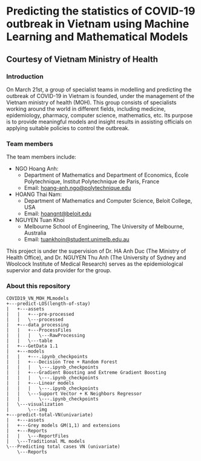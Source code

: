 # Predicting the statistics of COVID-19 outbreak in Vietnam using Machine Learning and Mathematical Models

## Courtesy of Vietnam Ministry of Health

### Introduction

On March 21st, a group of specialist teams in modelling and predicting the outbreak of COVID-19 in Vietnam is founded, under the management of the Vietnam ministry of health (MOH). This group consists of specialists working around the world in different fields, including medicine, epidemiology, pharmacy, computer science, mathematics, etc. Its purpose is to provide meaningful models and insight results in assisting officials on applying suitable policies to control the outbreak.

### Team members

The team members include:

- NGO Hoang Anh:
    - Department of Mathematics and Department of Economics, École Polytechnique, Institut Polytechnique de Paris, France
    - Email: hoang-anh.ngo@polytechnique.edu
- HOANG Thai Nam:
    - Department of Mathematics and Computer Science, Beloit College, USA
    - Email: hoangnt@beloit.edu
- NGUYEN Tuan Khoi
    - Melbourne School of Engineering, The University of Melbourne, Australia
    - Email: tuankhoin@student.unimelb.edu.au

This project is under the supervision of Dr. HA Anh Duc (The Ministry of Health Office), and Dr. NGUYEN Thu Anh (The University of Sydney and Woolcock Institute of Medical Research) serves as the epidemiological supervior and data provider for the group. 

### About this repository

```
COVID19_VN_MOH_MLmodels
+---predict-LOS(length-of-stay)
|   +---assets
|   |   +---pre-processed
|   |   \---processed
|   +---data_processing
|   |   +---ProcessFiles
|   |   |   \---RawProcessing
|   |   \---table
|   +---GetData 1.1
|   +---models
|   |   +---.ipynb_checkpoints
|   |   +---Decision Tree + Random Forest
|   |   |   \---.ipynb_checkpoints
|   |   +---Gradient Boosting and Extreme Gradient Boosting
|   |   |   \---.ipynb_checkpoints
|   |   +---Linear models
|   |   |   \---.ipynb_checkpoints
|   |   \---Support Vector + K Neighbors Regressor
|   |       \---.ipynb_checkpoints
|   \---visualization
|       \---img
+---predict-total-VN(univariate)
|   +---assets
|   +---Grey models GM(1,1) and extensions
|   +---Reports
|   |   \---ReportFiles
|   \---Traditional ML models
\---Predicting total cases VN (univariate)
    \---Reports
```
